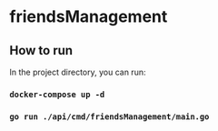 # friendsManagement

## How to run

In the project directory, you can run:

### `docker-compose up -d`
### `go run ./api/cmd/friendsManagement/main.go`